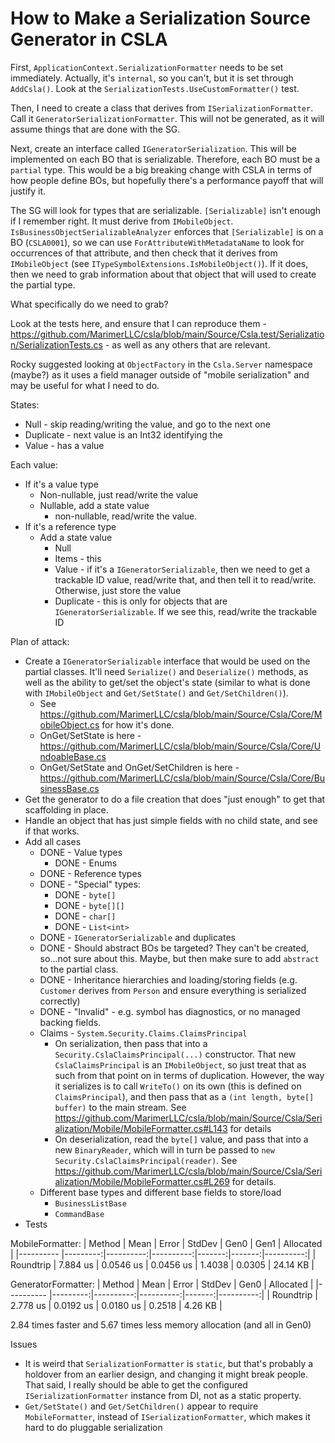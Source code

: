 # How to Make a Serialization Source Generator in CSLA

First, `ApplicationContext.SerializationFormatter` needs to be set immediately. Actually, it's `internal`, so you can't, but it is set through `AddCsla()`. Look at the `SerializationTests.UseCustomFormatter()` test. 

Then, I need to create a class that derives from `ISerializationFormatter`. Call it `GeneratorSerializationFormatter`. This will not be generated, as it will assume things that are done with the SG.

Next, create an interface called `IGeneratorSerialization`. This will be implemented on each BO that is serializable. Therefore, each BO must be a `partial` type. This would be a big breaking change with CSLA in terms of how people define BOs, but hopefully there's a performance payoff that will justify it.

The SG will look for types that are serializable. `[Serializable]` isn't enough if I remember right. It must derive from `IMobileObject`. `IsBusinessObjectSerializableAnalyzer` enforces that `[Serializable]` is on a BO (`CSLA0001`), so we can use `ForAttributeWithMetadataName` to look for occurrences of that attribute, and then check that it derives from `IMobileObject` (see `ITypeSymbolExtensions.IsMobileObject()`). If it does, then we need to grab information about that object that will used to create the partial type.

What specifically do we need to grab?

Look at the tests here, and ensure that I can reproduce them - https://github.com/MarimerLLC/csla/blob/main/Source/Csla.test/Serialization/SerializationTests.cs - as well as any others that are relevant.

Rocky suggested looking at `ObjectFactory` in the `Csla.Server` namespace (maybe?) as it uses a field manager outside of "mobile serialization" and may be useful for what I need to do.

States:
* Null - skip reading/writing the value, and go to the next one
* Duplicate - next value is an Int32 identifying the 
* Value - has a value

Each value:
* If it's a value type
    * Non-nullable, just read/write the value
    * Nullable, add a state value
        * non-nullable, read/write the value.
* If it's a reference type
    * Add a state value
        * Null
        * Items - this 
        * Value - if it's a `IGeneratorSerializable`, then we need to get a trackable ID value, read/write that, and then tell it to read/write. Otherwise, just store the value
        * Duplicate - this is only for objects that are `IGeneratorSerializable`. If we see this, read/write the trackable ID

Plan of attack:

* Create a `IGeneratorSerializable` interface that would be used on the partial classes. It'll need `Serialize()` and `Deserialize()` methods, as well as the ability to get/set the object's state (similar to what is done with `IMobileObject` and `Get/SetState()` and `Get/SetChildren()`). 
    * See https://github.com/MarimerLLC/csla/blob/main/Source/Csla/Core/MobileObject.cs for how it's done.
    * OnGet/SetState is here - https://github.com/MarimerLLC/csla/blob/main/Source/Csla/Core/UndoableBase.cs
    * OnGet/SetState and OnGet/SetChildren is here - https://github.com/MarimerLLC/csla/blob/main/Source/Csla/Core/BusinessBase.cs
* Get the generator to do a file creation that does "just enough" to get that scaffolding in place.
* Handle an object that has just simple fields with no child state, and see if that works.
* Add all cases
    * DONE - Value types
        * DONE - Enums
    * DONE - Reference types
    * DONE - "Special" types:
        * DONE - `byte[]`
        * DONE - `byte[][]`
        * DONE - `char[]`
        * DONE - `List<int>`
    * DONE - `IGeneratorSerializable` and duplicates
    * DONE - Should abstract BOs be targeted? They can't be created, so...not sure about this. Maybe, but then make sure to add `abstract` to the partial class.
    * DONE - Inheritance hierarchies and loading/storing fields (e.g. `Customer` derives from `Person` and ensure everything is serialized correctly)
    * DONE - "Invalid" - e.g. symbol has diagnostics, or no managed backing fields.
    * Claims - `System.Security.Claims.ClaimsPrincipal`
        * On serialization, then pass that into a `Security.CslaClaimsPrincipal(...)` constructor. That new `CslaClaimsPrincipal` is an `IMobileObject`, so just treat that as such from that point on in terms of duplication. However, the way it serializes is to call `WriteTo()` on its own (this is defined on `ClaimsPrincipal`), and then pass that as a `(int length, byte[] buffer)` to the main stream. See https://github.com/MarimerLLC/csla/blob/main/Source/Csla/Serialization/Mobile/MobileFormatter.cs#L143 for details
        * On deserialization, read the `byte[]` value, and pass that into a new `BinaryReader`, which will in turn be passed to `new Security.CslaClaimsPrincipal(reader)`. See https://github.com/MarimerLLC/csla/blob/main/Source/Csla/Serialization/Mobile/MobileFormatter.cs#L269 for details.
    * Different base types and different base fields to store/load 
        * `BusinessListBase`
        * `CommandBase`
* Tests

MobileFormatter:
| Method    | Mean     | Error     | StdDev    | Gen0   | Gen1   | Allocated |
|---------- |---------:|----------:|----------:|-------:|-------:|----------:|
| Roundtrip | 7.884 us | 0.0546 us | 0.0456 us | 1.4038 | 0.0305 |  24.14 KB |

GeneratorFormatter:
| Method    | Mean     | Error     | StdDev    | Gen0   | Allocated |
|---------- |---------:|----------:|----------:|-------:|----------:|
| Roundtrip | 2.778 us | 0.0192 us | 0.0180 us | 0.2518 |   4.26 KB |

2.84 times faster and 5.67 times less memory allocation (and all in Gen0)

Issues
* It is weird that `SerializationFormatter` is `static`, but that's probably a holdover from an earlier design, and changing it might break people. That said, I really should be able to get the configured `ISerializationFormatter` instance from DI, not as a static property.
* `Get/SetState()` and `Get/SetChildren()` appear to require `MobileFormatter`, instead of `ISerializationFormatter`, which makes it hard to do pluggable serialization